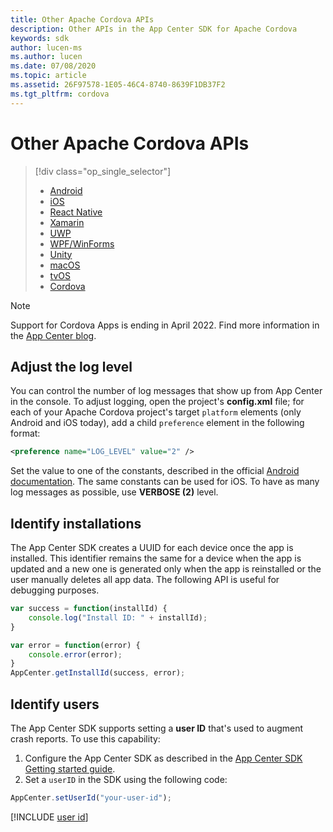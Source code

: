 ```yaml
---
title: Other Apache Cordova APIs
description: Other APIs in the App Center SDK for Apache Cordova
keywords: sdk
author: lucen-ms
ms.author: lucen
ms.date: 07/08/2020
ms.topic: article
ms.assetid: 26F97578-1E05-46C4-8740-8639F1DB37F2
ms.tgt_pltfrm: cordova
---
```


# Other Apache Cordova APIs

> [!div  class="op_single_selector"]
> * [Android](android.md)
> * [iOS](ios.md)
> * [React Native](react-native.md)
> * [Xamarin](xamarin.md)
> * [UWP](uwp.md)
> * [WPF/WinForms](wpf-winforms.md)
> * [Unity](unity.md)
> * [macOS](macos.md)
> * [tvOS](tvos.md)
> * [Cordova](cordova.md)

> [!NOTE] 
> Support for Cordova Apps is ending in April 2022. Find more information in the [App Center blog](https://devblogs.microsoft.com/appcenter/announcing-apache-cordova-retirement/).

## Adjust the log level
You can control the number of log messages that show up from App Center in the console. To adjust logging, open the project's **config.xml** file; for each of your Apache Cordova project's target `platform` elements (only Android and iOS today), add a child `preference` element in the following format:

```xml
<preference name="LOG_LEVEL" value="2" />
```

Set the value to one of the constants, described in the official [Android documentation](https://developer.android.com/reference/kotlin/android/util/Log#constants_2). The same constants can be used for iOS.
To have as many log messages as possible, use **VERBOSE (2)** level.

## Identify installations
The App Center SDK creates a UUID for each device once the app is installed. This identifier remains the same for a device when the app is updated and a new one is generated only when the app is reinstalled or the user manually deletes all app data. The following API is useful for debugging purposes.

```javascript
var success = function(installId) {
    console.log("Install ID: " + installId);
}

var error = function(error) {
    console.error(error);
}
AppCenter.getInstallId(success, error);
```

## Identify users

The App Center SDK supports setting a **user ID** that's used to augment crash reports. To use this capability:

1. Configure the App Center SDK as described in the [App Center SDK Getting started guide](~/sdk/getting-started/cordova.md).
2. Set a `userID` in the SDK using the following code:

```javascript
AppCenter.setUserId("your-user-id");
```
[!INCLUDE [user id](includes/user-id.md)]

